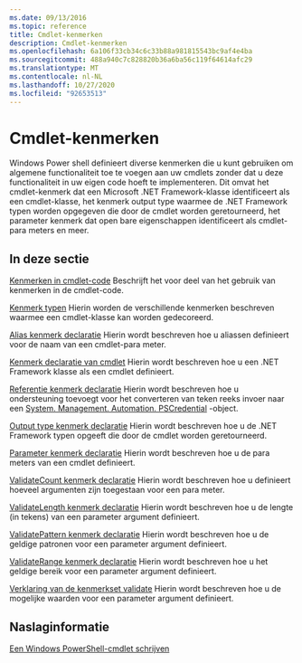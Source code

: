 ```yaml
---
ms.date: 09/13/2016
ms.topic: reference
title: Cmdlet-kenmerken
description: Cmdlet-kenmerken
ms.openlocfilehash: 6a106f33cb34c6c33b88a981815543bc9af4e4ba
ms.sourcegitcommit: 488a940c7c828820b36a6ba56c119f64614afc29
ms.translationtype: MT
ms.contentlocale: nl-NL
ms.lasthandoff: 10/27/2020
ms.locfileid: "92653513"
---
```

# <a name="cmdlet-attributes"></a>Cmdlet-kenmerken

Windows Power shell definieert diverse kenmerken die u kunt gebruiken om algemene functionaliteit toe te voegen aan uw cmdlets zonder dat u deze functionaliteit in uw eigen code hoeft te implementeren. Dit omvat het cmdlet-kenmerk dat een Microsoft .NET Framework-klasse identificeert als een cmdlet-klasse, het kenmerk output type waarmee de .NET Framework typen worden opgegeven die door de cmdlet worden geretourneerd, het parameter kenmerk dat open bare eigenschappen identificeert als cmdlet-para meters en meer.

## <a name="in-this-section"></a>In deze sectie

[Kenmerken in cmdlet-code](./attributes-in-cmdlet-code.md) Beschrijft het voor deel van het gebruik van kenmerken in de cmdlet-code.

[Kenmerk typen](./attribute-types.md) Hierin worden de verschillende kenmerken beschreven waarmee een cmdlet-klasse kan worden gedecoreerd.

[Alias kenmerk declaratie](./alias-attribute-declaration.md) Hierin wordt beschreven hoe u aliassen definieert voor de naam van een cmdlet-para meter.

[Kenmerk declaratie van cmdlet](./cmdlet-attribute-declaration.md) Hierin wordt beschreven hoe u een .NET Framework klasse als een cmdlet definieert.

[Referentie kenmerk declaratie](./credential-attribute-declaration.md) Hierin wordt beschreven hoe u ondersteuning toevoegt voor het converteren van teken reeks invoer naar een [System. Management. Automation. PSCredential](/dotnet/api/System.Management.Automation.PSCredential) -object.

[Output type kenmerk declaratie](./outputtype-attribute-declaration.md) Hierin wordt beschreven hoe u de .NET Framework typen opgeeft die door de cmdlet worden geretourneerd.

[Parameter kenmerk declaratie](./parameter-attribute-declaration.md) Hierin wordt beschreven hoe u de para meters van een cmdlet definieert.

[ValidateCount kenmerk declaratie](./validatecount-attribute-declaration.md) Hierin wordt beschreven hoe u definieert hoeveel argumenten zijn toegestaan voor een para meter.

[ValidateLength kenmerk declaratie](./validatelength-attribute-declaration.md) Hierin wordt beschreven hoe u de lengte (in tekens) van een parameter argument definieert.

[ValidatePattern kenmerk declaratie](./validatepattern-attribute-declaration.md) Hierin wordt beschreven hoe u de geldige patronen voor een parameter argument definieert.

[ValidateRange kenmerk declaratie](./validaterange-attribute-declaration.md) Hierin wordt beschreven hoe u het geldige bereik voor een parameter argument definieert.

[Verklaring van de kenmerkset validate](./validateset-attribute-declaration.md) Hierin wordt beschreven hoe u de mogelijke waarden voor een parameter argument definieert.

## <a name="reference"></a>Naslaginformatie

[Een Windows PowerShell-cmdlet schrijven](./writing-a-windows-powershell-cmdlet.md)
